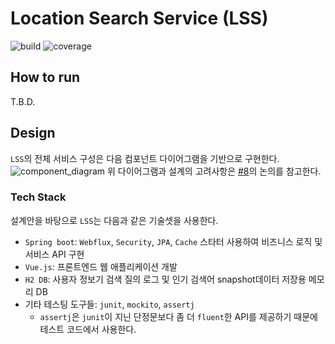 # Location Search Service (LSS)

![build](https://img.shields.io/circleci/project/github/not-for-me/location-search.svg)
![coverage](https://img.shields.io/codecov/c/github/not-for-me/location-search-service.svg)

## How to run
T.B.D.

## Design 
`LSS`의 전체 서비스 구성은 다음 컴포넌트 다이어그램을 기반으로 구현한다.
![component_diagram](http://www.plantuml.com/plantuml/proxy?src=https://raw.githubusercontent.com/not-for-me/location-search-service/master/docs/service-conceptual-component.puml)
위 다이어그램과 설계의 고려사항은 [#8](https://github.com/not-for-me/location-search-service/issues/8#issuecomment-487375863)의 논의를 참고한다.


### Tech Stack
설계안을 바탕으로 `LSS`는 다음과 같은 기술셋을 사용한다.
* `Spring boot`: `Webflux`, `Security`, `JPA`, `Cache` 스타터 사용하여 비즈니스 로직 및 서비스 API 구현
* `Vue.js`: 프론트엔드 웹 애플리케이션 개발
* `H2 DB`: 사용자 정보기 검색 질의 로그 및 인기 검색어 snapshot데이터 저장용 메모리 DB
* 기타 테스팅 도구들: `junit`, `mockito`, `assertj`
  * `assertj`은 `junit`이 지닌 단정문보다 좀 더 `fluent`한 API를 제공하기 때문에 테스트 코드에서 사용한다.





